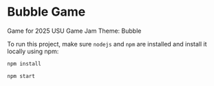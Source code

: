 # Bubble Game
Game for 2025 USU Game Jam
Theme: Bubble

<!-- sudo dnf install nodejs

npm install pixi.js
npm i pixi-viewport

npm start

https://pixijs.com/8.x/guides/basics/getting-started
https://github.com/pixi-viewport/pixi-viewport

npm install --save-dev vite
npm install --save-dev live-server

npm i pixi-viewport -->

To run this project, make sure `nodejs` and `npm` are installed and install it locally using npm:

```bash
npm install
```
```bash
npm start
```
